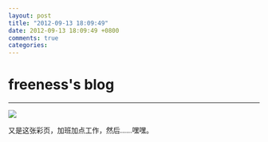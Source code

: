 ```yaml
---
layout: post
title: "2012-09-13 18:09:49"
date: 2012-09-13 18:09:49 +0800
comments: true
categories: 
---
```


# freeness's blog

----------

![](http://okqmqrbgo.bkt.clouddn.com/201209131809491.jpg)

>
又是这张彩页，加班加点工作，然后……嘿嘿。